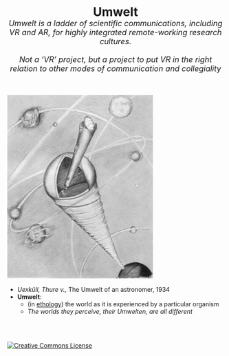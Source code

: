 
<center> 
<h1>Umwelt</h1>
<em style="font-size: large; position: relative; top: -20px;">
Umwelt is a ladder of scientific communications, including VR and AR, for highly integrated remote-working research cultures.
<br/><br/>
Not a ‘VR’ project, but a project to put VR in the right relation to other modes of communication and collegiality
</em>
<br/>
</center>

<br/>

<img src='astronomers_umwelt.uexkull.png'><br/>
 
<ul>
  <li> <em>Uexküll, Thure v.,</em> The Umwelt of an astronomer, 1934
  <li> <strong>Umwelt</strong>:
  <ul>
  <li> (in <a href="https://en.wikipedia.org/wiki/Ethology">ethology</a>) the world as it is experienced by a particular organism 
  <li> <em>The worlds they perceive, their Umwelten, are all different</em>
</ul>
</ul>
<br/>
<br/>

<a rel="license" href="http://creativecommons.org/licenses/by-nc/4.0/"><img alt="Creative Commons License" style="border-width:0" src="https://i.creativecommons.org/l/by-nc/4.0/80x15.png" /></a> <br />

